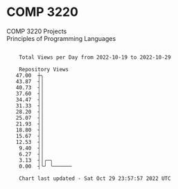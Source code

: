 # COMP 3220
COMP 3220 Projects  
Principles of Programming Languages

```

    Total Views per Day from 2022-10-19 to 2022-10-29

    Repository Views
   47.00  ┼╮
   43.87  ┤│
   40.73  ┤│
   37.60  ┤│
   34.47  ┤│
   31.33  ┤│
   28.20  ┤│
   25.07  ┤│
   21.93  ┤│
   18.80  ┤│
   15.67  ┤│
   12.53  ┤│
    9.40  ┤│
    6.27  ┤│
    3.13  ┤│╭─╮
    0.00  ┤╰╯ ╰──────

    Chart last updated - Sat Oct 29 23:57:57 2022 UTC
    
```

